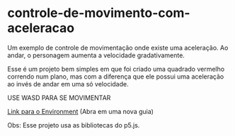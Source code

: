 # controle-de-movimento-com-aceleracao
<p>Um exemplo de controle de movimentação onde existe uma aceleração. Ao andar, o personagem aumenta a velocidade gradativamente.</p>

<p>Esse é um projeto bem simples em que foi criado uma quadrado vermelho correndo num plano, mas com a diferença que ele possui uma aceleração ao invés de andar em uma só velocidade.</p>

<p>USE WASD PARA SE MOVIMENTAR</p>

<p><a href="https://thehecchilles.github.io/controle-de-movimento-com-aceleracao/" target="_blank">Link para o Environment</a> (Abra em uma nova guia)</p>

<p>Obs: Esse projeto usa as bibliotecas do p5.js.</p>
